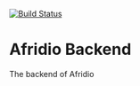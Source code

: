 [![Build Status](https://travis-ci.com/Belendia/afridio-backend.svg?token=U4A5XDh9piG148dFnkCn&branch=master)](https://travis-ci.com/Belendia/afridio-backend)

# Afridio Backend
The backend of Afridio
